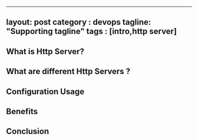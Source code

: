   
---
layout: post
category : devops
tagline: "Supporting tagline"
tags : [intro,http server]
---

## What is Http Server?
## What are different Http Servers ?
## Configuration Usage
## Benefits
## Conclusion
